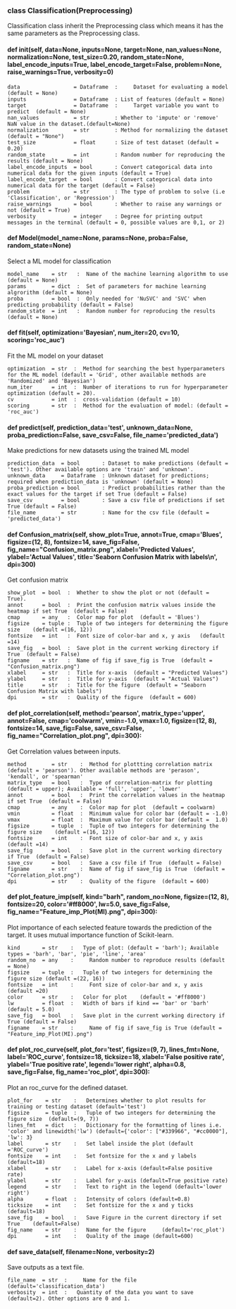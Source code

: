 ### class Classification(Preprocessing)

Classification class inherit the Preprocessing class which means it has the same parameters as the Preprocessing class.

#### def __init__(self, data=None, inputs=None, target=None, nan_values=None, normalization=None, test_size=0.20, random_state=None, label_encode_inputs=True, label_encode_target=False, problem=None, raise_warnings=True, verbosity=0)

````
data                 = Dataframe  : 	Dataset for evaluating a model  (default = None)
inputs               = Dataframe  :	List of features (default = None)
target               = Dataframe  : 	Target variable you want to predict  (default = None)
nan_values           = str        :	Whether to 'impute' or 'remove' NaN value in the dataset.(default=None)	
normalization        = str        :	Method for normalizing the dataset (default = "None")
test_size            = float      :	Size of test dataset (default = 0.20)
random_state         = int        :	Random number for reproducing the results (default = None)
label_encode_inputs  = bool       :	Convert categorical data into numerical data for the given inputs (default = True)
label_encode_target  = bool       :	Convert categorical data into numerical data for the target (default = False)
problem              = str        :	The type of problem to solve (i.e 'Classification', or 'Regression')
raise_warnings       = bool       :	Whether to raise any warnings or not (default = True)
verbosity            = integer    :	Degree for printing output messages in the terminal (default = 0, possible values are 0,1, or 2)

````


#### def Model(model_name=None, params=None, proba=False, random_state=None)

Select a ML model for classification

````
model_name    = str   :  Name of the machine learning algorithm to use (default = None)
params        = dict  :  Set of parameters for machine learning algrorithm (default = None)
proba         = bool  :  Only needed for 'NuSVC' and 'SVC' when predicting probability (default = False)
random_state  = int   :  Random number for reproducing the results (default = None)
````

#### def fit(self, optimization='Bayesian', num_iter=20, cv=10, scoring='roc_auc')

Fit the ML model on your dataset

````
optimization  = str  :	Method for searching the best hyperparameters for the ML model (default = 'Grid', other available methods are 'Randomized' and 'Bayesian')
num_iter      = int  :	Number of iterations to run for hyperparameter optimization (default = 20).
cv            = int  :	cross-validation (default = 10)
scoring       = str  :	Method for the evaluation of model: (default = 'roc_auc')
````

#### def predict(self, prediction_data='test', unknown_data=None, proba_prediction=False, save_csv=False, file_name='predicted_data')

Make predictions for new datasets using the trained ML model

````
prediction_data  = bool       :	Dataset to make predictions (default = 'test'). Other available options are 'train' and 'unknown'.
unknown_data     = Dataframe  :	Unknown dataset for predictions; required when prediction_data is 'unknown' (default = None)
proba_prediction = bool       :	Predict probabilities rather than the exact values for the target if set True (default = False)          
save_csv         = bool       :	Save a csv file of predictions if set True (default = False)
file_name        = str        :	Name for the csv file (default = 'predicted_data')
````

#### def Confusion_matrix(self, show_plot=True, annot=True, cmap='Blues', figsize=(12, 8), fontsize=14, save_fig=False, fig_name="Confusion_matrix.png", xlabel='Predicted Values', ylabel='Actual Values', title='Seaborn Confusion Matrix with labels\n', dpi=300)

Get confusion matrix

````
show_plot  = bool  :  Whether to show the plot or not (default = True).
annot      = bool  :  Print the confusion matrix values inside the heatmap if set True  (default = False)
cmap       = any   :  Color map for plot  (default = 'Blues')
figsize    = tuple :  Tuple of two integers for determining the figure size    (default =(16, 12))
fontsize   = int   :  Font size of color-bar and x, y axis   (default =14)
save_fig   = bool  :  Save plot in the current working directory if True  (default = False)
figname    = str   :  Name of fig if save_fig is True  (default = "Confusion_matrix.png")
xlabel     = str   :  Title for x-axis  (default = "Predicted Values")
ylabel     = str   :  Title for y-axis  (default = "Actual Values")
title      = str   :  Title for the figure  (default = "Seaborn Confusion Matrix with labels")
dpi        = str   :  Quality of the figure  (default = 600)
````

#### def plot_correlation(self, method='pearson', matrix_type='upper', annot=False, cmap='coolwarm', vmin=-1.0, vmax=1.0, figsize=(12, 8), fontsize=14, save_fig=False, save_csv=False, fig_name="Correlation_plot.png", dpi=300):

Get Correlation values between inputs.

````
method        = str    :  Method for plottting correlation matrix (default = 'pearson'). Other available methods are 'perason', 'kendall', or 'spearman'  
matrix_type   = bool   :  Type of correlation-matrix for plotting  (default = upper); Available = 'full', 'upper', 'lower'
annot         = bool   :  Print the correlation values in the heatmap if set True  (default = False)
cmap          = any    :  Color map for plot  (default = coolwarm)
vmin          = float  :  Minimum value for color bar (default = -1.0)
vmax          = float  :  Maximum value for color bar (default =  1.0)
figsize       = tuple  :  Tuple of two integers for determining the figure size    (default =(16, 12))
fontsize      = int    :  Font size of color-bar and x, y axis   (default =14)
save_fig      = bool   :  Save plot in the current working directory if True  (default = False)
save_csv      = bool   :  Save a csv file if True  (default = False)
figname       = str    :  Name of fig if save_fig is True  (default = "Correlation_plot.png")
dpi           = str    :  Quality of the figure  (default = 600)
````

#### def plot_feature_imp(self, kind="barh", random_no=None, figsize=(12, 8), fontsize=20, color='#ff8000', lw=5.0, save_fig=False, fig_name="Feature_imp_Plot(MI).png", dpi=300):

Plot importance of each selected feature towards the prediction of the target. It uses mutual importance function of Scikit-learn.

````
kind       = str    :   Type of plot: (default = 'barh'); Available types = 'barh', 'bar', 'pie', 'line', 'area'  
random_no  = any    :	  Random number to reproduce results (default = None)
figsize    = tuple  :   Tuple of two integers for determining the figure size (default =(22, 16))		 
fontsize   = int    :	  Font size of color-bar and x, y axis (default =20)
color      = str    :   Color for plot    (default = '#ff8000')	
lw         = float  :   Width of bars if kind == 'bar' or 'barh' (default = 5.0)
save_fig   = bool   :   Save plot in the current working directory if True (default = False)
figname    = str    :	  Name of fig if save_fig is True (default = "Feature_imp_Plot(MI).png")

````

#### def plot_roc_curve(self, plot_for='test', figsize=(9, 7), lines_fmt=None, label='ROC_curve', fontsize=18, ticksize=18, xlabel='False positive rate', ylabel='True positive rate', legend='lower right', alpha=0.8, save_fig=False, fig_name='roc_plot', dpi=300):

Plot an roc_curve for the defined dataset.

````
plot_for    = str    :   Determines whether to plot results for training or testing dataset (default='test')     
figsize     = tuple  : 	 Tuple of two integers for determining the figure size  (default=(9, 7))		 
lines_fmt   = dict   : 	 Dictionary for the formatting of lines i.e. 'color' and linewidth('lw') (default={'color': ["#339966", "#cc0000"], 'lw': 3}
label       = str    :	 Set label inside the plot (default ='ROC_curve')
fontsize    = int    : 	 Set fontsize for the x and y labels  (default=18)
xlabel      = str    :   Label for x-axis (default=False positive rate)
ylabel      = str    :   Label for y-axis (default=True positive rate)
legend      = str    :   Text to right in the legend (default='lower right')
alpha       = float  :   Intensity of colors (default=0.8)
ticksize    = int    :	 Set fontsize for the x and y ticks   (default=18)
save_fig    = bool   :   Save Figure in the current directory if set True    (default=False)
fig_name    = str    : 	 Name for the figure     (default='roc_plot')
dpi         = int    :   Quality of the image (default=600)

````

#### def save_data(self, filename=None, verbosity=2)

Save outputs as a text file.

````
file_name  = str  : 	Name for the file (default='classification_data')
verbosity  = int  :   Quantity of the data you want to save (default=2). Other options are 0 and 1.
````

